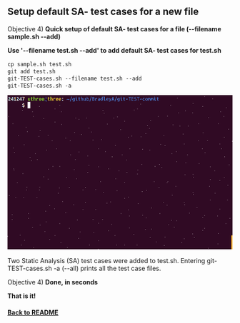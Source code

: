## Setup default SA- test cases for a new file

Objective 4) **Quick setup of default SA- test cases for a file (--filename sample.sh --add)**
   
**Use '--filename test.sh --add' to add default SA- test cases for test.sh**
    
    cp sample.sh test.sh
    git add test.sh
    git-TEST-cases.sh --filename test.sh --add
    git-TEST-cases.sh -a
    

<img id="Steps git-TEST-commit-automation-4-1.gif" src="../images/git-TEST-commit-automation-4-1.gif" >

Two Static Analysis (SA) test cases were added to test.sh.  Entering git-TEST-cases.sh -a (--all) prints all the test case files.

Objective 4) **Done, in seconds**

**That is it!**

#### [Back to README](https://github.com/BradleyA/git-TEST-commit-automation/tree/master/hooks#setup-default-sa--test-cases-for-a-new-file)
